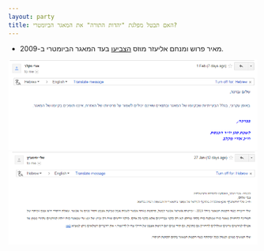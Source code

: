 ```yaml
---
layout: party
title: האם תבטל מפלגת "יהדות התורה" את המאגר הביומטרי?
---
```


* מאיר פרוש ומנחם אליעזר מוזס
  [הצביעו](https://oknesset.org/vote/652/) בעד המאגר הביומטרי ב-2009.

<div id="doc-carousel" class="carousel slide" data-ride="carousel">

  <!-- Wrapper for slides -->
  <div class="carousel-inner" role="listbox">
    <div class="item active">
      <img src="../docs/umaklev.png" alt="צילום מסך">
    </div>
    <div class="item">
      <img src="../docs/syechimivich.png" alt="צילום מסך">
    </div>
  </div>
</div>
